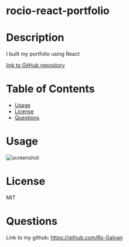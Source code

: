 # rocio-react-portfolio

# Description
I built my portfolio using React

[link to GitHub repository](https://github.com/Ro-Galvan/react-portfolio)

# Table of Contents
  - [Usage](#usage)
  - [License](#license)
  - [Questions](#questions)


# Usage
![screenshot](./assets/)

# License
 MIT

# Questions
  Link to my github:
  https://github.com/Ro-Galvan
